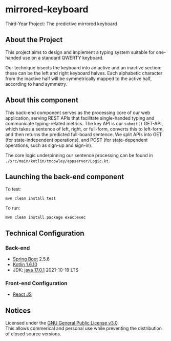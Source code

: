 # mirrored-keyboard
Third-Year Project: The predictive mirrored keyboard

## About the Project

This project aims to design and implement a typing system suitable for one-handed use on a standard QWERTY keyboard. 

Our technique bisects the keyboard into an active and an inactive section: these can be the left and right keyboard halves. Each alphabetic character from the inactive half will be symmetrically mapped to the active half, according to hand symmetry. 

## About this component

This back-end component serves as the processing core of our web application, serving REST APIs that facilitate single-handed typing and communicate typing-related metrics. The key API is our `submit()` GET-API, which takes a sentence of left, right, or full-form, converts this to left-form, and then returns the predicted full-board sentence. We split APIs into GET (for state-independent operations), and POST (for state-dependent operations, such as sign-up and sign-in). 

The core logic underpinning our sentence processing can be found in `./src/main/kotlin/tmcowley/appserver/Logic.kt`. 

## Launching the back-end component

To test: <br />
```
mvn clean install test
```

To run: <br />
```
mvn clean install package exec:exec
```

## Technical Configuration 

### Back-end
- [Spring Boot](https://spring.io/projects/spring-boot) 2.5.6
- [Kotlin 1.6.10](https://kotlinlang.org/)
- JDK: [java 17.0.1](https://openjdk.java.net/projects/jdk/17/) 2021-10-19 LTS

### Front-end Configuration
- [React JS](https://reactjs.org/)

## Notices

Licensed under the [GNU General Public License v3.0](https://www.gnu.org/licenses/gpl-3.0.en.html). 
<br />
This allows commerical and personal use while preventing the distribution of closed source versions.